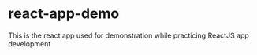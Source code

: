 # react-app-demo
This is the react app used for demonstration while practicing ReactJS app development
